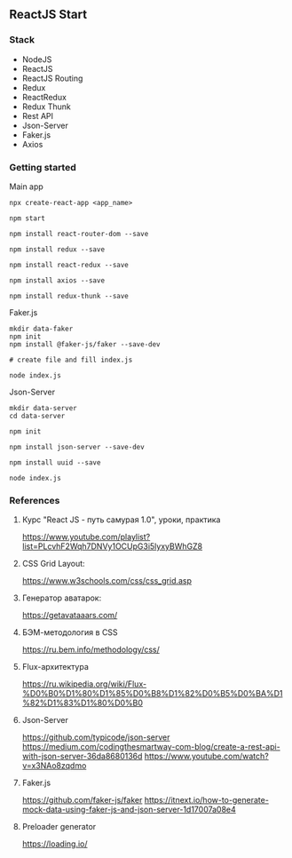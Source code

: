 ## ReactJS Start

### Stack

* NodeJS
* ReactJS
* ReactJS Routing
* Redux
* ReactRedux
* Redux Thunk
* Rest API
* Json-Server
* Faker.js
* Axios

### Getting started

Main app
```
npx create-react-app <app_name>

npm start

npm install react-router-dom --save

npm install redux --save

npm install react-redux --save

npm install axios --save

npm install redux-thunk --save
```

Faker.js
```
mkdir data-faker
npm init
npm install @faker-js/faker --save-dev

# create file and fill index.js

node index.js
```

Json-Server
```
mkdir data-server
cd data-server

npm init

npm install json-server --save-dev

npm install uuid --save

node index.js
```

### References

1. Курс "React JS - путь самурая 1.0", уроки, практика

   https://www.youtube.com/playlist?list=PLcvhF2Wqh7DNVy1OCUpG3i5lyxyBWhGZ8

2. CSS Grid Layout:

   https://www.w3schools.com/css/css_grid.asp

3. Генератор аватарок:

   https://getavataaars.com/

4. БЭМ-методология в CSS

   https://ru.bem.info/methodology/css/
    
5. Flux-архитектура

   https://ru.wikipedia.org/wiki/Flux-%D0%B0%D1%80%D1%85%D0%B8%D1%82%D0%B5%D0%BA%D1%82%D1%83%D1%80%D0%B0

6. Json-Server

   https://github.com/typicode/json-server
   https://medium.com/codingthesmartway-com-blog/create-a-rest-api-with-json-server-36da8680136d
   https://www.youtube.com/watch?v=x3NAo8zqdmo

7. Faker.js

   https://github.com/faker-js/faker
   https://itnext.io/how-to-generate-mock-data-using-faker-js-and-json-server-1d17007a08e4

8. Preloader generator
    
   https://loading.io/
